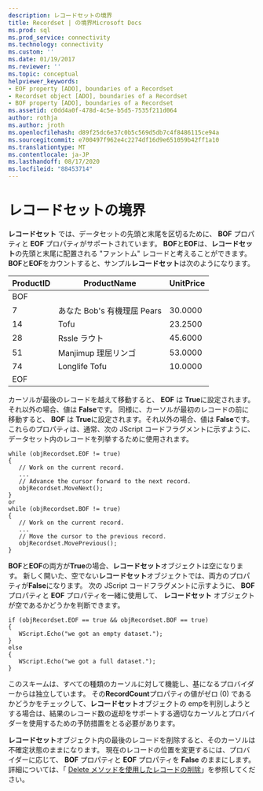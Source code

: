```yaml
---
description: レコードセットの境界
title: Recordset | の境界Microsoft Docs
ms.prod: sql
ms.prod_service: connectivity
ms.technology: connectivity
ms.custom: ''
ms.date: 01/19/2017
ms.reviewer: ''
ms.topic: conceptual
helpviewer_keywords:
- EOF property [ADO], boundaries of a Recordset
- Recordset object [ADO], boundaries of a Recordset
- BOF property [ADO], boundaries of a Recordset
ms.assetid: c0dd4a0f-478d-4c5e-b5d5-7535f211d064
author: rothja
ms.author: jroth
ms.openlocfilehash: d89f25dc6e37c0b5c569d5db7c4f8486115ce94a
ms.sourcegitcommit: e700497f962e4c2274df16d9e651059b42ff1a10
ms.translationtype: MT
ms.contentlocale: ja-JP
ms.lasthandoff: 08/17/2020
ms.locfileid: "88453714"
---
```

# <a name="boundaries-of-a-recordset"></a>レコードセットの境界
**レコードセット** では、データセットの先頭と末尾を区切るために、 **BOF** プロパティと **EOF** プロパティがサポートされています。 **BOF**と**EOF**は、**レコードセット**の先頭と末尾に配置される "ファントム" レコードと考えることができます。 **BOF**と**EOF**をカウントすると、サンプル**レコードセット**は次のようになります。  
  
|ProductID|ProductName|UnitPrice|  
|---------------|-----------------|---------------|  
|BOF|||  
|7|あなた Bob's 有機理屈 Pears|30.0000|  
|14|Tofu|23.2500|  
|28|Rssle ラウト|45.6000|  
|51|Manjimup 理屈リンゴ|53.0000|  
|74|Longlife Tofu|10.0000|  
|EOF|||  
  
 カーソルが最後のレコードを越えて移動すると、 **EOF** は **True**に設定されます。それ以外の場合、値は **False**です。 同様に、カーソルが最初のレコードの前に移動すると、 **BOF** は **True**に設定されます。それ以外の場合、値は **False**です。 これらのプロパティは、通常、次の JScript コードフラグメントに示すように、データセット内のレコードを列挙するために使用されます。  
  
```  
while (objRecordset.EOF != true)   
{  
   // Work on the current record.  
   ...  
   // Advance the cursor forward to the next record.  
   objRecordset.MoveNext();  
}  
or  
while (objRecordset.BOF != true)   
{  
   // Work on the current record.  
   ...  
   // Move the cursor to the previous record.  
   objRecordset.MovePrevious();  
}  
```  
  
 **BOF**と**EOF**の両方が**True**の場合、**レコードセット**オブジェクトは空になります。 新しく開いた、空でない**レコードセット**オブジェクトでは、両方のプロパティが**False**になります。 次の JScript コードフラグメントに示すように、 **BOF** プロパティと **EOF** プロパティを一緒に使用して、 **レコードセット** オブジェクトが空であるかどうかを判断できます。  
  
```  
if (objRecordset.EOF == true && objRecordset.BOF == true)  
{  
   WScript.Echo("we got an empty dataset.");  
}  
else  
{  
   WScript.Echo("we got a full dataset.");  
}  
```  
  
 このスキームは、すべての種類のカーソルに対して機能し、基になるプロバイダーからは独立しています。 その**RecordCount**プロパティの値がゼロ (0) であるかどうかをチェックして、**レコードセット**オブジェクトの empを判別しようとする場合は、結果のレコード数の返却をサポートする適切なカーソルとプロバイダーを使用するための予防措置をとる必要があります。  
  
 **レコードセット**オブジェクト内の最後のレコードを削除すると、そのカーソルは不確定状態のままになります。 現在のレコードの位置を変更するには、プロバイダーに応じて、 **BOF** プロパティと **EOF** プロパティを **False** のままにします。 詳細については、「 [Delete メソッドを使用したレコードの削除](../../../ado/guide/data/deleting-records-using-the-delete-method.md)」を参照してください。
